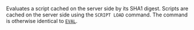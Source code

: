 Evaluates a script cached on the server side by its SHA1 digest.
Scripts are cached on the server side using the `SCRIPT LOAD` command.
The command is otherwise identical to [`EVAL`](./eval).

